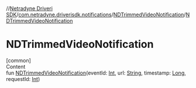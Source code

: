 //[Netradyne Driveri SDK](../../index.md)/[com.netradyne.driverisdk.notifications](../index.md)/[NDTrimmedVideoNotification](index.md)/[NDTrimmedVideoNotification](-n-d-trimmed-video-notification.md)



# NDTrimmedVideoNotification  
[common]  
Content  
fun [NDTrimmedVideoNotification](-n-d-trimmed-video-notification.md)(eventId: [Int](https://kotlinlang.org/api/latest/jvm/stdlib/kotlin/-int/index.html), url: [String](https://kotlinlang.org/api/latest/jvm/stdlib/kotlin/-string/index.html), timestamp: [Long](https://kotlinlang.org/api/latest/jvm/stdlib/kotlin/-long/index.html), requestId: [Int](https://kotlinlang.org/api/latest/jvm/stdlib/kotlin/-int/index.html))  



